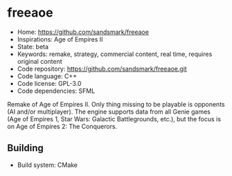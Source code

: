 # freeaoe

- Home: https://github.com/sandsmark/freeaoe
- Inspirations: Age of Empires II
- State: beta
- Keywords: remake, strategy, commercial content, real time, requires original content
- Code repository: https://github.com/sandsmark/freeaoe.git
- Code language: C++
- Code license: GPL-3.0
- Code dependencies: SFML

Remake of Age of Empires II.
Only thing missing to be playable is opponents (AI and/or multiplayer). The engine supports data from all Genie games (Age of Empires 1, Star Wars: Galactic Battlegrounds, etc.), but the focus is on Age of Empires 2: The Conquerors.

## Building

- Build system: CMake
